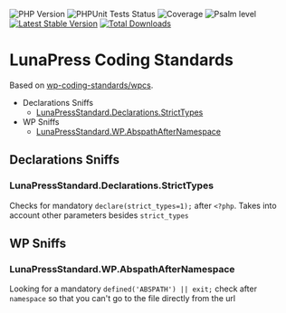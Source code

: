<p align="left">
    <img src="https://img.shields.io/badge/PHP-%3E%3D8.3-8892BF?logo=php"  alt="PHP Version"/>
    <img src="https://github.com/lunapress/coding-standards/actions/workflows/unit-tests.yml/badge.svg" alt="PHPUnit Tests Status"/>
    <img src="https://coveralls.io/repos/github/lunapress/coding-standards/badge.svg?branch=main"  alt="Coverage"/>
    <img src="https://img.shields.io/badge/psalm-level%201-blue"  alt="Psalm level"/>
    <a href="https://packagist.org/packages/lunapress/coding-standards"><img src="https://img.shields.io/packagist/v/lunapress/coding-standards" alt="Latest Stable Version"></a>
    <a href="https://packagist.org/packages/lunapress/coding-standards"><img src="https://img.shields.io/packagist/dt/lunapress/coding-standards" alt="Total Downloads"></a>
</p>


# LunaPress Coding Standards

Based on [wp-coding-standards/wpcs](https://github.com/WordPress/WordPress-Coding-Standards).

- Declarations Sniffs
  - [LunaPressStandard.Declarations.StrictTypes](#lunapressdeclarationsstricttypes)
- WP Sniffs
  - [LunaPressStandard.WP.AbspathAfterNamespace](#lunapresswpabspathafternamespace)

## Declarations Sniffs

### LunaPressStandard.Declarations.StrictTypes

Checks for mandatory `declare(strict_types=1);` after `<?php`. Takes into account other parameters besides `strict_types`

## WP Sniffs

### LunaPressStandard.WP.AbspathAfterNamespace

Looking for a mandatory `defined('ABSPATH') || exit;` check after `namespace` so that you can't go to the file directly from the url
